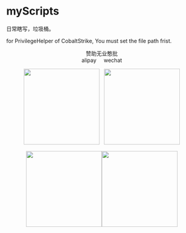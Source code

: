 # myScripts
日常瞎写，垃圾桶。


for PrivilegeHelper of CobaltStrike, You must set the file path frist.

<center>
    赞助无业憨批</br>
    alipay&nbsp;&nbsp;&nbsp;&nbsp;&nbsp;wechat
<figure>
<img src="https://raw.githubusercontent.com/TheKingOfDuck/myScripts/master/ali.jpg" width="200"/>
&nbsp;
<img src="https://raw.githubusercontent.com/TheKingOfDuck/myScripts/master/wx.jpg" width="200" />
</figure>
</center>
<center class="half">
    <img src="https://raw.githubusercontent.com/TheKingOfDuck/myScripts/master/ali.jpg" width="200"/><img src="https://raw.githubusercontent.com/TheKingOfDuck/myScripts/master/wx.jpg" width="200"/>
</center>
